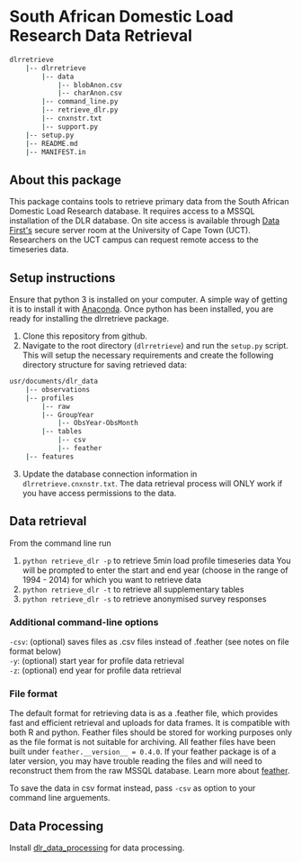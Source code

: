 # South African Domestic Load Research Data Retrieval

```bash
dlrretrieve
    |-- dlrretrieve
    	|-- data
    	    |-- blobAnon.csv
    	    |-- charAnon.csv		
    	|-- command_line.py
    	|-- retrieve_dlr.py
    	|-- cnxnstr.txt
    	|-- support.py
    |-- setup.py
    |-- README.md
    |-- MANIFEST.in

```

## About this package

This package contains tools to retrieve primary data from the South African Domestic Load Research database. It requires access to a MSSQL installation of the DLR database. On site access is available through [Data First's](www.datafirst.uct.ac.za) secure server room at the University of Cape Town (UCT). Researchers on the UCT campus can request remote access to the timeseries data.

## Setup instructions
Ensure that python 3 is installed on your computer. A simple way of getting it is to install it with [Anaconda](https://conda.io/docs/user-guide/install/index.html). Once python has been installed, you are ready for installing the dlrretrieve package.

1. Clone this repository from github.
2. Navigate to the root directory (`dlrretrieve`) and run the `setup.py` script. This will setup the necessary requirements and create the following directory structure for saving retrieved data:

```bash
usr/documents/dlr_data
    |-- observations
	|-- profiles
	    |-- raw
		|-- GroupYear
		    |-- ObsYear-ObsMonth
		|-- tables
		    |-- csv
		    |-- feather
    |-- features
```

3. Update the database connection information in `dlrretrieve.cnxnstr.txt`. The data retrieval process will ONLY work if you have access permissions to the data. 

## Data retrieval

From the command line run 

1. `python retrieve_dlr -p` to retrieve 5min load profile timeseries data
	You will be prompted to enter the start and end year (choose in the range of 1994 - 2014) for which you want to retrieve data
2. `python retrieve_dlr -t` to retrieve all supplementary tables
3. `python retrieve_dlr -s` to retrieve anonymised survey responses

### Additional command-line options

`-csv`: (optional) saves files as .csv files instead of .feather (see notes on file format below)  
`-y`: (optional) start year for profile data retrieval  
`-z`: (optional) end year for profile data retrieval  

### File format
The default format for retrieving data is as a .feather file, which provides fast and efficient retrieval and uploads for data frames. It is compatible with both R and python. Feather files should be stored for working purposes only as the file format is not suitable for archiving. All feather files have been built under `feather.__version__ = 0.4.0`. If your feather package is of a later version, you may have trouble reading the files and will need to reconstruct them from the raw MSSQL database. Learn more about [feather](https://github.com/wesm/feather).

To save the data in csv format instead, pass `-csv` as option to your command line arguements.

## Data Processing

Install [dlr_data_processing]() for data processing.
